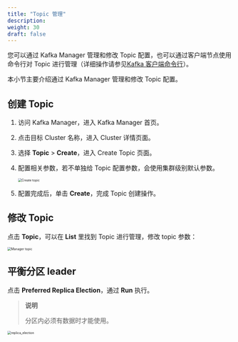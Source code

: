```yaml
---
title: "Topic 管理"
description: 
weight: 30
draft: false
---
```


您可以通过 Kafka Manager 管理和修改 Topic 配置，也可以通过客户端节点使用命令行对 Topic 进行管理（详细操作请参见[Kafka 客户端命令行](../../kafka_client/)）。

本小节主要介绍通过 Kafka Manager 管理和修改 Topic 配置。

## 创建 Topic

1. 访问 Kafka Manager，进入 Kafka Manager 首页。
2. 点击目标 Cluster 名称，进入 Cluster 详情页面。
3. 选择 **Topic** > **Create**，进入 Create Topic 页面。
4. 配置相关参数，若不单独给 Topic 配置参数，会使用集群级别默认参数。

    <img src="../../../_images/create_topic.png" alt="Create topic" style="zoom:50%;" />

5. 配置完成后，单击 **Create**，完成 Topic 创建操作。

## 修改 Topic

点击 **Topic**，可以在 **List** 里找到 Topic 进行管理，修改 topic 参数：

<img src="../../../_images/manage_topic.png" alt="Manager topic" style="zoom:50%;" />

## 平衡分区 leader

点击 **Preferred Replica Election**，通过 **Run** 执行。

> **说明**
> 
> 分区内必须有数据时才能使用。

<img src="../../../_images/replica_election.png" alt="replica_election" style="zoom:50%;" />

